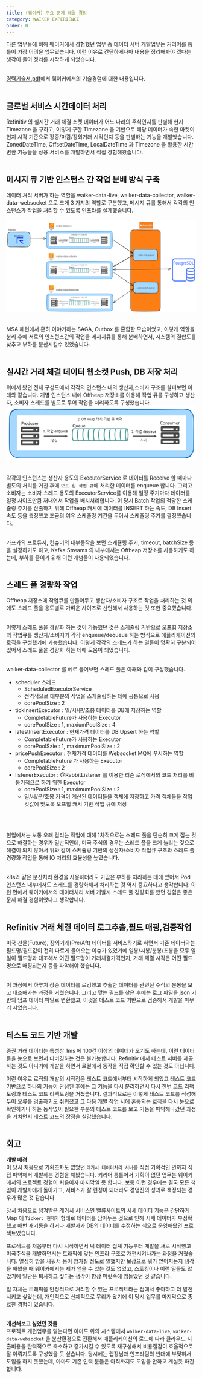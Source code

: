 ```yaml
---
title: (웨이커) 주요 문제 해결 경험
category: WAIKER EXPERIENCE
order: 0
---
```


다른 업무들에 비해 웨이커에서 경험했던 업무 중 데이터 서버 개발업무는 커리어를 통틀어 가장 어려운 업무였습니다. 이런 이유로 간단하게나마 내용을 정리해봐야 겠다는 생각이 들어 정리를 시작하게 되었습니다.<br>
<br>

[경력기술서.pdf](https://github.com/chagchagchag/intro/blob/main/assets/docs/Backend%EA%B0%9C%EB%B0%9C.%EA%B2%BD%EB%A0%A5%EA%B8%B0%EC%88%A0%EC%84%9C.%EC%A0%95%EC%88%9C%EA%B5%AC.pdf)에서 웨이커에서의 기술경험에 대한 내용입니다.<br>
<br>

## 글로벌 서비스 시간데이터 처리
Refinitiv 의 실시간 거래 체결 소켓 데이터가 어느 나라의 주식인지를 판별해 현지 Timezone 을 구하고, 이렇게 구한 Timezone 을 기반으로 해당 데이터가 속한 마켓이 현지 시각 기준으로 장중/마감/장외거래 시각인지 등을 판별하는 기능을 개발했습니다. ZonedDateTime, OffsetDateTime, LocalDateTime 과 Timezone 을 활용한 시간변환 기능들을 상용 서비스를 개발하면서 직접 경험해왔습니다.
<br>
<br>

## 메시지 큐 기반 인스턴스 간 작업 분배 방식 구축
데이터 처리 서버가 하는 역할을 waiker-data-live, waiker-data-collector, waiker-data-websocket 으로 크게 3 가지의 역할로 구분했고, 메시지 큐를 통해서 각각의 인스턴스가 작업을 처리할 수 있도록 인프라를 설계했습니다.<br>
<br>
![](https://github.com/chagchagchag/intro/blob/main/_docs/img/4.WAIKER-EXPERIENCE/PROSUMER-WITH-MQ.png?raw=true)<br>
<br>

MSA 패턴에서 흔히 이야기하는 SAGA, Outbox 를 혼합한 모습이었고, 이렇게 역할을 분리 후에 서로의 인스턴스간의 작업을 메시지큐를 통해 분배하면서, 시스템의 결합도를 낮추고 부하를 분산시킬수 있었습니다.<br>
<br>

## 실시간 거래 체결 데이터 웹소켓 Push, DB 저장 처리
위에서 봤던 전체 구성도에서 각각의 인스턴스 내의 생산자,소비자 구조를 살펴보면 아래와 같습니다. 개별 인스턴스 내에 Offheap 저장소를 이용해 작업 큐를 구성하고 생산자, 소비자 스레드를 별도로 두어 작업을 처리하도록 구성했습니다. 
![](https://github.com/chagchagchag/intro/blob/main/_docs/img/4.WAIKER-EXPERIENCE/OFFHEAP-PRODUCER-CONSUMER.png?raw=true)<br>
<br>

각각의 인스턴스는 생산자 용도의 ExecutorService 로 데이터를 Receive 할 때마다 별도의 처리를 거친 후에 `오프 힙 작업 큐`에 처리한 데이터를 enqueue 합니다. 그리고 소비자는 소비자 스레드 용도의 ExecutorService를 이용해 일정 주기마다 데이터를 일정 사이즈만큼 꺼내어서 작업을 배치처리합니다. 이 당시 Batch 작업의 적당한 스케쥴링 주기를 산출하기 위해 Offheap 캐시에 데이터를 INSERT 하는 속도, DB Insert 속도 등을 측정했고 조금의 여유 스케쥴링 기간을 두어서 스케쥴링 주기를 결정했습니다.<br>
<br>

카프카의 프로듀서, 컨슈머의 내부동작을 보면 스케쥴링 주기, timeout, batchSize 등을 설정하기도 하고, Kafka Streams 의 내부에서는 Offheap 저장소를 사용하기도 하는데, 부하를 줄이기 위해 이런 개념들이 사용되었습니다.<br>
<br>

## 스레드 풀 경량화 작업
Offheap 저장소에 작업큐를 만들어두고 생산자/소비자 구조로 작업을 처리하는 것 외에도 스레드 풀을 용도별로 가벼운 사이즈로 선언해서 사용하는 것 또한 중요했습니다.<br>
<br>

이렇게 스레드 풀을 경량화 하는 것이 가능했던 것은 스케쥴링 기반으로 오프힙 저장소의 작업큐를 생산자/소비자가 각각 enqueue/dequeue 하는 방식으로 애플리케이션의 로직을 구성했기에 가능했습니다. 이렇게 각각의 스레드가 하는 일들이 명확히 구분되어 있어서 스레드 풀을 경량화 하는 데에 도움이 되었습니다.<br>
<br>

waiker-data-collector 를 예로 들어보면 스레드 풀은 아래와 같이 구성했습니다.
- scheduler 스레드 
  - ScheduledExecutorService
  - 전역적으로 대부분의 작업을 스케쥴링하는 데에 공통으로 사용
  - corePoolSize : 2 
- tickInsertExecutor : 일/시/분/초봉 데이터를 DB에 저장하는 역할
  - CompletableFuture가 사용하는 Executor
  - corePoolSize : 1, maxiumPoolSize : 4
- latestInsertExecutor : 현재가격 데이터를 DB Upsert 하는 역할
  - CompletableFuture가 사용하는 Executor
  - corePoolSzie : 1, maximumPoolSize : 2
- pricePushExecutor : 현재가격 데이터를 Websocket MQ에 푸시하는 역할
  - CompletableFuture 가 사용하는 Executor
  - corePoolSize : 2
- listenerExecutor : @RabbitListener 를 이용한 리슨 로직에서의 코드 처리를 비동기적으로 하기 위한 Executor
  - corePoolSize : 1, maximumPoolSize : 2
  - 일/시/분/초봉 가격이 계산된 데이터들을 객체에 저장하고 가격 객체들을 작업 킷값에 맞도록 오프힙 캐시 기반 작업 큐에 저장

<br>
<br>

현업에서는 보통 오래 걸리는 작업에 대해 1차적으로는 스레드 풀을 단순히 크게 잡는 것으로 해결하는 경우가 일반적인데, 미국 주식의 경우는 스레드 풀을 크게 늘리는 것으로 해결이 되지 않아서 위와 같이 스케쥴링 기반의 생산자/소비자 작업큐 구조와 스레드 풀 경량화 작업을 통해 IO 처리의 효율성을 높였습니다.<br>
<br>

k8s와 같은 분산처리 환경을 사용하더라도 가끔은 부하를 처리하는 데에 있어서 Pod 인스턴스 내부에서도 스레드를 경량화해서 처리하는 것 역시 중요하다고 생각합니다. 이런 면에서 웨이커에서의 데이터처리 서버 개발시 스레드 풀 경량화를 했던 경험은 좋은 문제 해결 경험이었다고 생각합니다.
<br>
<br>


## Refinitiv 거래 체결 데이터 로그추출,필드 매핑,검증작업
미국 선물(Future), 장외거래(Pre/Aft) 데이터를 서비스하기로 하면서 기존 데이터와는 필드명/필드값이 전혀 다르게 들어오는 이슈가 있었기에 일봉/시봉/분봉/초봉을 모두 일일이 필드명과 대조해서 어떤 필드명이 거래체결가격인지, 거래 체결 시각은 어떤 필드명으로 매핑되는지 등을 파악해야 했습니다.<br>
<br>

이 과정에서 하루치 장중 데이터를 로깅했고 추출한 데이터를 관련된 주식의 분봉을 보고 대조해가는 과정을 거쳤습니다. 그리고 맞는 필드를 찾은 후에는 로그 파일을 json 기반의 덤프 데이터 파일로 변환했고, 이것을 테스트 코드 기반으로 검증해서 개발을 마무리 지었습니다.<br>
<br>

## 테스트 코드 기반 개발
증권 거래 데이터는 특성상 1ms 에 100건 이상의 데이터가 오기도 하는데, 이런 데이터들을 눈으로 보면서 디버깅하는 것은 불가능합니다. Refinitiv 에서 테스트 서버를 제공하는 것도 아니기에 개발을 하면서 로컬에서 동작을 직접 확인할  수 있는 것도 아닙니다. <br>

이런 이유로 로직의 개발의 시작점은 테스트 코드에서부터 시작하게 되었고 테스트 코드 기반으로 하나의 기능이 완성된 후에는 그 기능을 다시 분리하면서 다시 한번 코드 리팩토링과 테스트 코드 리팩토링을 거쳤습니다. 결과적으로는 이렇게 테스트 코드를 작성해 두어 오류를 검출하기도 쉬워졌고 그 다음 개발 작업 시에 혼동되는 로직을 다시 눈으로 확인하거나 하는 동작없이 필요한 부분의 테스트 코드를 보고 기능을 파악해나갔던 과정을 거치면서 테스트 코드의 장점을 실감했습니다.<br>
<br>

## 회고 
**개발 배경**<br>
이 당시 처음으로 기획조차도 없었던 `레거시 데이터처리 서버`를 직접 기획적인 면까지 직접 파악해서 개발하는 경험을 해봤습니다. 커리어 통틀어서 기획이 없던 업무는 웨이커에서의 프로젝트 경험이 처음이자 마지막일 듯 합니다. 보통 이런 경우에는 결국 모든 책임이 개발자에게 돌아가고, 서비스가 잘 런칭이 되더라도 경영진의 성과로 책정되는 경우가 많은 것 같습니다. <br>

당시 처음으로 넘겨받은 레거시 서비스인 밸류사이트의 시세 데이터 기능은 간단하게 Map 에 `Ticker: 현재가` 형태로 데이터를 담아두는 것으로 인해 시세 데이터가 부정확했고 매번 재기동을 하거나 개발자가 DB의 데이터를 수정하는 식으로 운영해왔던 프로젝트였습니다.<br>

프로젝트를 처음부터 다시 시작하면서 틱 데이터 집계 기능부터 개발을 새로 시작했고 미국주식을 개발하면서는 트래픽에 맞는 인프라 구조로 개편시켜나가는 과정을 거쳤습니다. 열심히 밤을 새워서 몸이 망가질 정도로 일했지만 보상으로 뭐가 얻어지는지 생각을 해봤을 때 웨이커에서는 제가 얻을 수 있는 것도 없었고, 스토킹이나 이런 일들도 많았기에 일단은 퇴사하고 싶다는 생각이 항상 머릿속에 맴돌았던 것 같습니다.<br>

일 자체는 트래픽을 안정적으로 처리할 수 있는 프로젝트라는 점에서 좋아하고 더 발전시키고 싶었는데, 개인적으로 신체적으로 무리가 왔기에 이 당시 업무를 마지막으로 종료한 경험이 있습니다.<br>
<br>

**개선해보고 싶었던 것들**<br>
프로젝트 개편업무를 맡는다면 아마도 위의 시스템에서 `waiker-data-live`, `waiker-data-websocket` 을 분산환경으로 전환해서 애플리케이션의 로드에 따라 클라우드 지출비용을 탄력적으로 축소하고 증가시킬 수 있도록 재구성해서 비용절감이 효율적으로 잘 이뤄지도록 구성했을 듯 싶습니다. 당시에는 랩장님과 인프라팀의 반대에 부딪혀서 도입을 하지 못했는데, 아마도 기존 인력 분들은 아직까지도 도입을 안하고 계실듯 하긴 합니다.<br>
<br>
